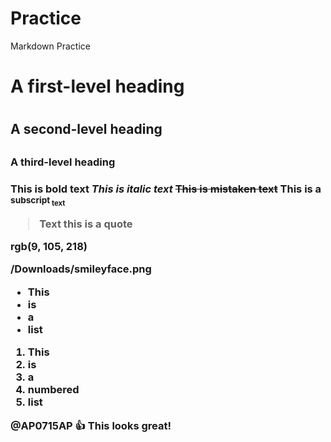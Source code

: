 # Practice
Markdown Practice
<h1> A first-level heading <h1>
<h2> A second-level heading <h2>
<h3> A third-level heading <h3>

**This is bold text**
_This is italic text_
~~This is mistaken text~~
This is a <sub>subscript<sub> text

> Text this is a quote

rgb(9, 105, 218)



/Downloads/smileyface.png

- This
- is 
- a 
- list

1. This
1. is
1. a
1. numbered
1. list

@AP0715AP :+1: This looks great!
